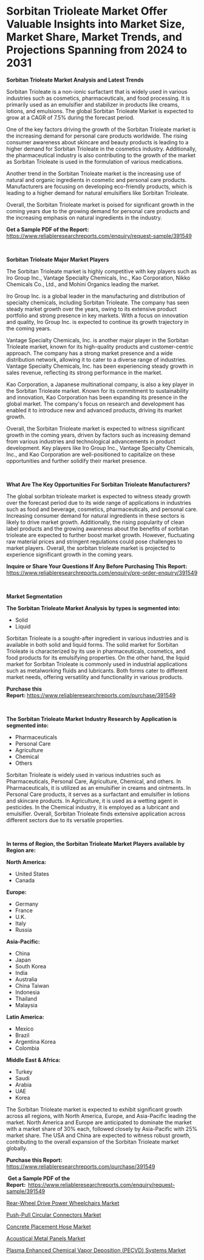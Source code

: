 <p><h1>Sorbitan Trioleate Market Offer Valuable Insights into Market Size, Market Share, Market Trends, and Projections Spanning from 2024 to 2031</h1></p><p><strong>Sorbitan Trioleate Market Analysis and Latest Trends</strong></p>
<p><p>Sorbitan Trioleate is a non-ionic surfactant that is widely used in various industries such as cosmetics, pharmaceuticals, and food processing. It is primarily used as an emulsifier and stabilizer in products like creams, lotions, and emulsions. The global Sorbitan Trioleate Market is expected to grow at a CAGR of 7.5% during the forecast period.</p><p>One of the key factors driving the growth of the Sorbitan Trioleate market is the increasing demand for personal care products worldwide. The rising consumer awareness about skincare and beauty products is leading to a higher demand for Sorbitan Trioleate in the cosmetics industry. Additionally, the pharmaceutical industry is also contributing to the growth of the market as Sorbitan Trioleate is used in the formulation of various medications.</p><p>Another trend in the Sorbitan Trioleate market is the increasing use of natural and organic ingredients in cosmetic and personal care products. Manufacturers are focusing on developing eco-friendly products, which is leading to a higher demand for natural emulsifiers like Sorbitan Trioleate.</p><p>Overall, the Sorbitan Trioleate market is poised for significant growth in the coming years due to the growing demand for personal care products and the increasing emphasis on natural ingredients in the industry.</p></p>
<p><strong>Get a Sample PDF of the Report:&nbsp;</strong> <a href="https://www.reliableresearchreports.com/enquiry/request-sample/391549">https://www.reliableresearchreports.com/enquiry/request-sample/391549</a></p>
<p>&nbsp;</p>
<p><strong>Sorbitan Trioleate Major Market Players</strong></p>
<p><p>The Sorbitan Trioleate market is highly competitive with key players such as Iro Group Inc., Vantage Specialty Chemicals, Inc., Kao Corporation, Nikko Chemicals Co., Ltd., and Mohini Organics leading the market. </p><p>Iro Group Inc. is a global leader in the manufacturing and distribution of specialty chemicals, including Sorbitan Trioleate. The company has seen steady market growth over the years, owing to its extensive product portfolio and strong presence in key markets. With a focus on innovation and quality, Iro Group Inc. is expected to continue its growth trajectory in the coming years.</p><p>Vantage Specialty Chemicals, Inc. is another major player in the Sorbitan Trioleate market, known for its high-quality products and customer-centric approach. The company has a strong market presence and a wide distribution network, allowing it to cater to a diverse range of industries. Vantage Specialty Chemicals, Inc. has been experiencing steady growth in sales revenue, reflecting its strong performance in the market.</p><p>Kao Corporation, a Japanese multinational company, is also a key player in the Sorbitan Trioleate market. Known for its commitment to sustainability and innovation, Kao Corporation has been expanding its presence in the global market. The company's focus on research and development has enabled it to introduce new and advanced products, driving its market growth.</p><p>Overall, the Sorbitan Trioleate market is expected to witness significant growth in the coming years, driven by factors such as increasing demand from various industries and technological advancements in product development. Key players like Iro Group Inc., Vantage Specialty Chemicals, Inc., and Kao Corporation are well-positioned to capitalize on these opportunities and further solidify their market presence.</p></p>
<p>&nbsp;</p>
<p><strong>What Are The Key Opportunities For Sorbitan Trioleate Manufacturers?</strong></p>
<p><p>The global sorbitan trioleate market is expected to witness steady growth over the forecast period due to its wide range of applications in industries such as food and beverage, cosmetics, pharmaceuticals, and personal care. Increasing consumer demand for natural ingredients in these sectors is likely to drive market growth. Additionally, the rising popularity of clean label products and the growing awareness about the benefits of sorbitan trioleate are expected to further boost market growth. However, fluctuating raw material prices and stringent regulations could pose challenges to market players. Overall, the sorbitan trioleate market is projected to experience significant growth in the coming years.</p></p>
<p><strong>Inquire or Share Your Questions If Any Before Purchasing This Report:</strong> <a href="https://www.reliableresearchreports.com/enquiry/pre-order-enquiry/391549">https://www.reliableresearchreports.com/enquiry/pre-order-enquiry/391549</a></p>
<p>&nbsp;</p>
<p><strong>Market Segmentation</strong></p>
<p><strong>The Sorbitan Trioleate Market Analysis by types is segmented into:</strong></p>
<p><ul><li>Solid</li><li>Liquid</li></ul></p>
<p><p>Sorbitan Trioleate is a sought-after ingredient in various industries and is available in both solid and liquid forms. The solid market for Sorbitan Trioleate is characterized by its use in pharmaceuticals, cosmetics, and food products for its emulsifying properties. On the other hand, the liquid market for Sorbitan Trioleate is commonly used in industrial applications such as metalworking fluids and lubricants. Both forms cater to different market needs, offering versatility and functionality in various products.</p></p>
<p><strong>Purchase this Report:&nbsp;</strong><a href="https://www.reliableresearchreports.com/purchase/391549">https://www.reliableresearchreports.com/purchase/391549</a></p>
<p>&nbsp;</p>
<p><strong>The Sorbitan Trioleate Market Industry Research by Application is segmented into:</strong></p>
<p><ul><li>Pharmaceuticals</li><li>Personal Care</li><li>Agriculture</li><li>Chemical</li><li>Others</li></ul></p>
<p><p>Sorbitan Trioleate is widely used in various industries such as Pharmaceuticals, Personal Care, Agriculture, Chemical, and others. In Pharmaceuticals, it is utilized as an emulsifier in creams and ointments. In Personal Care products, it serves as a surfactant and emulsifier in lotions and skincare products. In Agriculture, it is used as a wetting agent in pesticides. In the Chemical industry, it is employed as a lubricant and emulsifier. Overall, Sorbitan Trioleate finds extensive application across different sectors due to its versatile properties.</p></p>
<p>&nbsp;</p>
<p><strong>In terms of Region, the Sorbitan Trioleate Market Players available by Region are:</strong></p>
<p>
    <p> <strong> North America: </strong>
        <ul>
            <li>United States</li>
            <li>Canada</li>
        </ul>
        </p> 
    <p> <strong> Europe: </strong>
        <ul>
            <li>Germany</li>
            <li>France</li>
            <li>U.K.</li>
            <li>Italy</li>
            <li>Russia</li>
        </ul>
        </p> 
    <p> <strong> Asia-Pacific: </strong>
        <ul>
            <li>China</li>
            <li>Japan</li>
            <li>South Korea</li>
            <li>India</li>
            <li>Australia</li>
            <li>China Taiwan</li>
            <li>Indonesia</li>
            <li>Thailand</li>
            <li>Malaysia</li>
        </ul>
        </p> 
    <p> <strong> Latin America: </strong>
        <ul>
            <li>Mexico</li>
            <li>Brazil</li>
            <li>Argentina Korea</li>
            <li>Colombia</li>
        </ul>
        </p> 
    <p> <strong> Middle East & Africa: </strong>
        <ul>
            <li>Turkey</li>
            <li>Saudi</li>
            <li>Arabia</li>
            <li>UAE</li>
            <li>Korea</li>
        </ul>
    </p>
    </p>
<p><p>The Sorbitan Trioleate market is expected to exhibit significant growth across all regions, with North America, Europe, and Asia-Pacific leading the market. North America and Europe are anticipated to dominate the market with a market share of 30% each, followed closely by Asia-Pacific with 25% market share. The USA and China are expected to witness robust growth, contributing to the overall expansion of the Sorbitan Trioleate market globally.</p></p>
<p><strong>Purchase this Report: </strong><a href="https://www.reliableresearchreports.com/purchase/391549">https://www.reliableresearchreports.com/purchase/391549</a></p>
<p>&nbsp;<strong>Get a Sample PDF of the Report:&nbsp;&nbsp;</strong><a href="https://www.reliableresearchreports.com/enquiry/request-sample/391549">https://www.reliableresearchreports.com/enquiry/request-sample/391549</a></p>
<p><strong></strong></p>
<p><p><a href="https://meowing-lemming-dd3.notion.site/Rear-Wheel-Drive-Power-Wheelchairs-Market-Size-Share-Trends-Analysis-Report-By-Application-Regio-b10550e8fb654751bc1c72bc70c6cbf8">Rear-Wheel Drive Power Wheelchairs Market</a></p><p><a href="https://shimmer-gardenia-37a.notion.site/Push-Pull-Circular-Connectors-Market-with-the-goal-of-estimating-the-market-size-and-future-growth-p-d76a39a60b7e487ebb987a2bc29556e0">Push-Pull Circular Connectors Market</a></p><p><a href="https://view.publitas.com/reportprime-1/concrete-placement-hose-market-analysis-examines-its-scope-on-growth-opportunities-and-forecasted-trends-spanning-from-2024-to-2031/">Concrete Placement Hose Market</a></p><p><a href="https://view.publitas.com/reportprime-1/acoustical-metal-panels-market-offers-provide-insightful-data-for-the-time-period-from-2024-to-2031-and-also-provide-analysis-based-on-application-type-and-region/">Acoustical Metal Panels Market</a></p><p><a href="https://unruly-ladybug-44b.notion.site/Plasma-Enhanced-Chemical-Vapor-Deposition-PECVD-Systems-Market-Offers-Provide-Insightful-Data-for--b24851bae54849c2950eb42cb3fe4e41">Plasma Enhanced Chemical Vapor Deposition (PECVD) Systems Market</a></p></p>